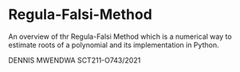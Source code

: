 # Regula-Falsi-Method
An overview of thr Regula-Falsi Method which is a numerical way to estimate roots of a polynomial and its implementation in Python.

DENNIS MWENDWA SCT211-O743/2021
